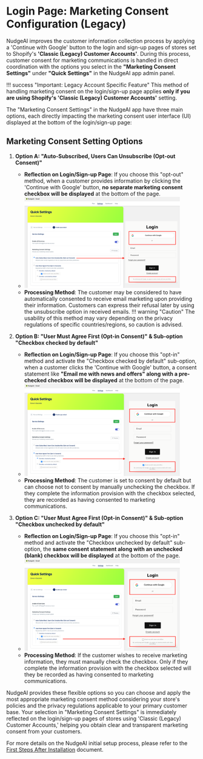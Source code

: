 # Login Page: Marketing Consent Configuration (Legacy)

NudgeAI improves the customer information collection process by applying a 'Continue with Google' button to the login and sign-up pages of stores set to Shopify's **'Classic (Legacy) Customer Accounts'**. During this process, customer consent for marketing communications is handled in direct coordination with the options you select in the **"Marketing Consent Settings"** under **"Quick Settings"** in the NudgeAI app admin panel.

!!! success "Important: Legacy Account Specific Feature"
    This method of handling marketing consent on the login/sign-up page applies **only if you are using Shopify's 'Classic (Legacy) Customer Accounts'** setting.

The "Marketing Consent Settings" in the NudgeAI app have three main options, each directly impacting the marketing consent user interface (UI) displayed at the bottom of the login/sign-up page:

## Marketing Consent Setting Options

1.  **Option A: "Auto-Subscribed, Users Can Unsubscribe (Opt-out Consent)"**
    *   **Reflection on Login/Sign-up Page**: If you choose this "opt-out" method, when a customer provides information by clicking the 'Continue with Google' button, **no separate marketing consent checkbox will be displayed** at the bottom of the page.
    *   <img src="../../assets/images/Auto-Subscribed.png" alt="Login page example with Auto-Subscribed setting" style="width: 90%;">
    *   **Processing Method**: The customer may be considered to have automatically consented to receive email marketing upon providing their information. Customers can express their refusal later by using the unsubscribe option in received emails.
        !!! warning "Caution"
            The usability of this method may vary depending on the privacy regulations of specific countries/regions, so caution is advised.

2.  **Option B: "User Must Agree First (Opt-in Consent)" & Sub-option "Checkbox checked by default"**
    *   **Reflection on Login/Sign-up Page**: If you choose this "opt-in" method and activate the "Checkbox checked by default" sub-option, when a customer clicks the 'Continue with Google' button, a consent statement like **"Email me with news and offers" along with a pre-checked checkbox will be displayed** at the bottom of the page.
    *   <img src="../../assets/images/Checkbox_checked.png" alt="Login page example with Opt-in (checkbox checked) setting" style="width: 90%;">
    *   **Processing Method**: The customer is set to consent by default but can choose not to consent by manually unchecking the checkbox. If they complete the information provision with the checkbox selected, they are recorded as having consented to marketing communications.

3.  **Option C: "User Must Agree First (Opt-in Consent)" & Sub-option "Checkbox unchecked by default"**
    *   **Reflection on Login/Sign-up Page**: If you choose this "opt-in" method and activate the "Checkbox unchecked by default" sub-option, the **same consent statement along with an unchecked (blank) checkbox will be displayed** at the bottom of the page.
    *   <img src="../../assets/images/Checkbox_unchecked.png" alt="Login page example with Opt-in (checkbox unchecked) setting" style="width: 90%;">
    *   **Processing Method**: If the customer wishes to receive marketing information, they must manually check the checkbox. Only if they complete the information provision with the checkbox selected will they be recorded as having consented to marketing communications.

NudgeAI provides these flexible options so you can choose and apply the most appropriate marketing consent method considering your store's policies and the privacy regulations applicable to your primary customer base. Your selection in "Marketing Consent Settings" is immediately reflected on the login/sign-up pages of stores using 'Classic (Legacy) Customer Accounts,' helping you obtain clear and transparent marketing consent from your customers.

For more details on the NudgeAI initial setup process, please refer to the [First Steps After Installation](../setup-guide/initial-setup.md) document. 